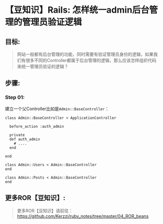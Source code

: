 # 【豆知识】Rails: 怎样统一admin后台管理的管理员验证逻辑

## 目标:
> 网站一般都有后台管理的功能，同时需要有验证管理员身份的逻辑，如果我们有很多不同的Controller都属于后台管理的逻辑，那么应该怎样组织代码来统一管理员验证的逻辑？

## 步骤:

### Step 01:

建立一个父Controller比如是```Admin::BaseController```：

```
class Admin::BaseController < ApplicationController

  before_action :auth_admin

  private
  def auth_admin
    # ....
  end

end

class Admin::Users < Admin::BaseController
end

class Admin::Posts < Admin::BaseController
end
```

## 更多ROR【豆知识】:
> 更多ROR【豆知识】请前往：https://github.com/Kerzzi/ruby_notes/tree/master/04_ROR_beans
